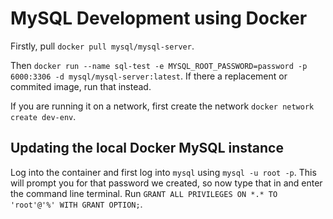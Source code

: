 # MySQL Development using Docker

Firstly, pull `docker pull mysql/mysql-server`.

Then `docker run --name sql-test -e MYSQL_ROOT_PASSWORD=password -p 6000:3306 -d mysql/mysql-server:latest`. If there a replacement or commited image, run that instead.

If you are running it on a network, first create the network `docker network create dev-env`.

## Updating the local Docker MySQL instance

Log into the container and first log into `mysql` using `mysql -u root -p`. This will prompt you for that password we created, so now type that in and enter the command line terminal. Run `GRANT ALL PRIVILEGES ON *.* TO 'root'@'%' WITH GRANT OPTION;`.
